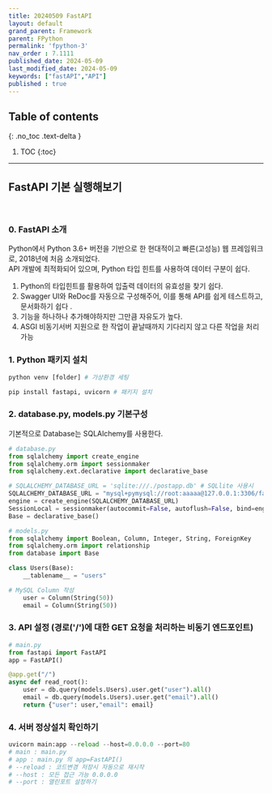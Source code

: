 ```yaml
---
title: 20240509 FastAPI
layout: default
grand_parent: Framework
parent: FPython
permalink: 'fpython-3'
nav_order : 7.1111
published_date: 2024-05-09
last_modified_date: 2024-05-09
keywords: ["fastAPI","API"]
published : true
---
```

## Table of contents
{: .no_toc .text-delta }

1. TOC
{:toc}
---

<!-- 글의 제목은 ##
    나머지 큰 제목은 ###
    이후 나머지는 4개이상 -->

## FastAPI 기본 실행해보기
<br>

### 0. FastAPI 소개
Python에서 Python 3.6+ 버전을 기반으로 한 현대적이고 빠른(고성능) 웹 프레임워크로, 2018년에 처음 소개되었다.<br>
API 개발에 최적화되어 있으며, Python 타입 힌트를 사용하여 데이터 구분이 쉽다.
1. Python의 타입힌트를 활용하여 입출력 데이터의 유효성을 찾기 쉽다.
2. Swagger UI와 ReDoc를 자동으로 구성해주어, 이를 통해 API를 쉽게 테스트하고, 문서화하기 쉽다 .
3. 기능을 하나하나 추가해야하지만 그만큼 자유도가 높다.
4. ASGI 비동기서버 지원으로 한 작업이 끝날때까지 기다리지 않고 다른 작업을 처리 가능 

### 1. Python 패키지 설치
```python
python venv [folder] # 가상환경 세팅

pip install fastapi, uvicorn # 패키지 설치
```

### 2. database.py, models.py 기본구성
기본적으로 Database는 SQLAlchemy를 사용한다.
```python
# database.py
from sqlalchemy import create_engine
from sqlalchemy.orm import sessionmaker
from sqlalchemy.ext.declarative import declarative_base

# SQLALCHEMY_DATABASE_URL = 'sqlite:///./postapp.db' # SQLlite 사용시
SQLALCHEMY_DATABASE_URL = "mysql+pymysql://root:aaaaa@127.0.0.1:3306/fastapi_test" # mysql 사용시
engine = create_engine(SQLALCHEMY_DATABASE_URL)
SessionLocal = sessionmaker(autocommit=False, autoflush=False, bind=engine)
Base = declarative_base()

# models.py
from sqlalchemy import Boolean, Column, Integer, String, ForeignKey
from sqlalchemy.orm import relationship
from database import Base

class Users(Base):
    __tablename__ = "users"

# MySQL Column 작성
    user = Column(String(50))
    email = Column(String(50))
```

### 3. API 설정 (경로('/')에 대한 GET 요청을 처리하는 비동기 엔드포인트)
```python
# main.py
from fastapi import FastAPI
app = FastAPI()

@app.get("/")
async def read_root():
    user = db.query(models.Users).user.get("user").all()
    email = db.query(models.Users).user.get("email").all()
    return {"user": user,"email": email}
```


### 4. 서버 정상설치 확인하기
```python 
uvicorn main:app --reload --host=0.0.0.0 --port=80
# main : main.py
# app : main.py 의 app=FastAPI()
# --reload : 코드변경 저장시 자동으로 재시작
# --host : 모든 접근 가능 0.0.0.0
# --port : 열린포트 설정하기
```